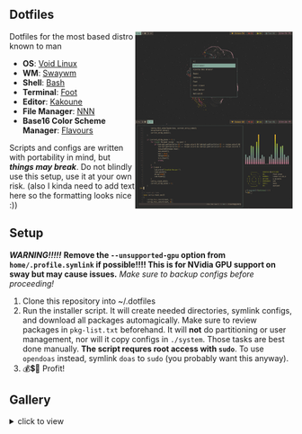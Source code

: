 ## Dotfiles
<img src="https://raw.githubusercontent.com/Newchair2644/dotfiles/master/screenshots/gruvbox-dark-medium.png" alt="img" align="right" width="280">

Dotfiles for the most based distro known to man

- **OS**: [Void Linux](https://voidlinux.org)
- **WM**: [Swaywm](https://github.com/swaywm/sway)
- **Shell**: [Bash](https://git.savannah.gnu.org/git/bash.git)
- **Terminal**: [Foot](https://codeberg.org/dnkl/foot)
- **Editor**: [Kakoune](https://kakoune.org)
- **File Manager**: [NNN](https://github.com/jarun/nnn)
- **Base16 Color Scheme Manager**: [Flavours](https://www.nordtheme.com)

Scripts and configs are written with portability in mind, but ***things may break***. Do not blindly use this setup, use it at your own risk. (also I kinda need to add text here so the formatting looks nice :))

## Setup
***WARNING!!!!!***
**Remove the `--unsupported-gpu` option from `home/.profile.symlink` if possible!!!! This is for NVidia GPU support on sway but may cause issues.**
*Make sure to backup configs before proceeding!*
1. Clone this repository into ~/.dotfiles
2. Run the installer script. It will create needed directories, symlink configs, and download all packages automagically. Make sure to review packages in `pkg-list.txt` beforehand. It will **not** do partitioning or user management, nor will it copy configs in `./system`. Those tasks are best done manually.
   **The script requres root access with `sudo`**. To use `opendoas` instead, symlink `doas` to `sudo` (you probably want this anyway).
3. 💰💲💸 Profit!

## Gallery
<details>

<summary>click to view</summary>
<img src="https://raw.githubusercontent.com/Newchair2644/dotfiles/master/screenshots/catppuccin.png" alt="img" align="center" width="900px">

<img src="https://raw.githubusercontent.com/Newchair2644/dotfiles/master/screenshots/gruvbox-dark-medium.png" alt="img" align="center" width="900px">

<img src="https://raw.githubusercontent.com/Newchair2644/dotfiles/master/screenshots/paradise.png" alt="img" align="center" width="900px">

<img src="https://raw.githubusercontent.com/Newchair2644/dotfiles/master/screenshots/gallery-01.png" alt="img" align="center" width="900px">

<img src="https://raw.githubusercontent.com/Newchair2644/dotfiles/master/screenshots/gallery-02.png" alt="img" align="center" width="900px">
</details>
